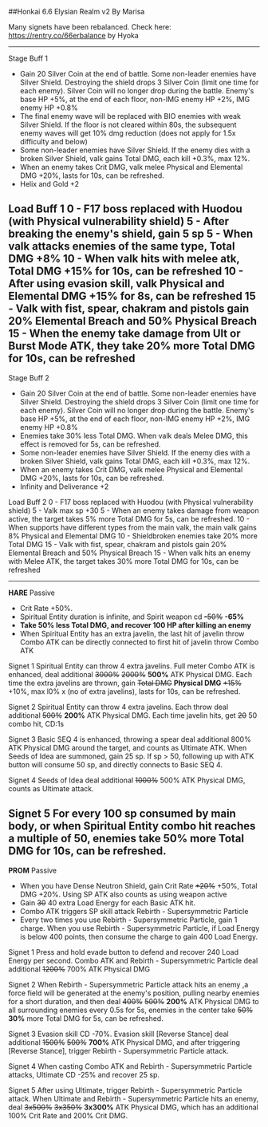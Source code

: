 ##Honkai 6.6 Elysian Realm v2
By Marisa

Many signets have been rebalanced. Check here: https://rentry.co/66erbalance by Hyoka

---
Stage Buff 1
- Gain 20 Silver Coin at the end of battle. Some non-leader enemies have Silver Shield. Destroying the shield drops 3 Silver Coin (limit one time for each enemy).  Silver Coin will no longer drop during the battle. Enemy's base HP +5%, at the end of each floor, non-IMG enemy HP +2%, IMG enemy HP +0.8%
- The final enemy wave will be replaced with BIO enemies with weak Silver Shield. If the floor is not cleared within 80s, the subsequent enemy waves will get 10% dmg reduction (does not apply for 1.5x difficulty and below)
- Some non-leader enemies have Silver Shield. If the enemy dies with a broken Silver Shield, valk gains Total DMG, each kill +0.3%, max 12%.
- When an enemy takes Crit DMG, valk melee Physical and Elemental DMG +20%, lasts for 10s, can be refreshed.
- Helix and Gold +2

Load Buff 1
0 - F17 boss replaced with Huodou (with Physical vulnerability shield)
5 - After breaking the enemy's shield, gain 5 sp
5 - When valk attacks enemies of the same type, Total DMG +8%
10 - When valk hits with melee atk, Total DMG +15% for 10s, can be refreshed
10 - After using evasion skill, valk Physical and Elemental DMG +15% for 8s, can be refreshed
15 - Valk with fist, spear, chakram and pistols gain 20% Elemental Breach and 50% Physical Breach
15 - When the enemy take damage from Ult or Burst Mode ATK, they take 20% more Total DMG for 10s, can be refreshed
---
Stage Buff 2
- Gain 20 Silver Coin at the end of battle. Some non-leader enemies have Silver Shield. Destroying the shield drops 3 Silver Coin (limit one time for each enemy).  Silver Coin will no longer drop during the battle. Enemy's base HP +5%, at the end of each floor, non-IMG enemy HP +2%, IMG enemy HP +0.8%
- Enemies take 30% less Total DMG. When valk deals Melee DMG, this effect is removed for 5s, can be refreshed.
- Some non-leader enemies have Silver Shield. If the enemy dies with a broken Silver Shield, valk gains Total DMG, each kill +0.3%, max 12%.
- When an enemy takes Crit DMG, valk melee Physical and Elemental DMG +20%, lasts for 10s, can be refreshed.
- Infinity and Deliverance +2

Load Buff 2
0 - F17 boss replaced with Huodou (with Physical vulnerability shield)
5 - Valk max sp +30
5 - When an enemy takes damage from weapon active, the target takes 5% more Total DMG for 5s, can be refreshed.
10 - When supports have different types from the main valk, the main valk gains 8% Physical and Elemental DMG
10 - Shieldbroken enemies take 20% more Total DMG
15 - Valk with fist, spear, chakram and pistols gain 20% Elemental Breach and 50% Physical Breach
15 - When valk hits an enemy with Melee ATK, the target takes 30% more Total DMG for 10s, can be refreshed

---
**HARE**
Passive
- Crit Rate +50%. 
- Spiritual Entity duration is infinite, and Spirit weapon cd ~~-50%~~ **-65%**
- **Take 50% less Total DMG, and recover 100 HP after killing an enemy**
- When Spiritual Entity has an extra javelin, the last hit of javelin throw Combo ATK can be directly connected to first hit of javelin throw Combo ATK 

Signet 1
Spiritual Entity can throw 4 extra javelins. Full meter Combo ATK is enhanced, deal additional ~~3000%~~ ~~2000%~~ **500%** ATK Physical DMG. Each time the extra javelins are thrown, gain ~~Total DMG~~ **Physical DMG** ~~+15%~~ +10%, max l0% x (no of extra javelins), lasts for 10s, can be refreshed.

Signet 2
Spiritual Entity can throw 4 extra javelins. Each throw deal additional ~~500%~~ **200%** ATK Physical DMG. Each time javelin hits, get ~~20~~ 50 combo hit, CD:1s

Signet 3
Basic SEQ 4 is enhanced, throwing a spear deal additional 800% ATK Physical DMG around the target, and counts as Ultimate ATK. When Seeds of Idea are summoned, gain 25 sp. If sp > 50, following up with ATK button will consume 50 sp, and directly connects to Basic SEQ 4.

Signet 4
Seeds of Idea deal additional ~~1000%~~ 500% ATK Physical DMG, counts as Ultimate attack.

Signet 5
For every 100 sp consumed by main body, or when Spiritual Entity combo hit reaches a multiple of 50, enemies take 50% more Total DMG for 10s, can be refreshed.
---
**PROM**
Passive
- When you have Dense Neutron Shield, gain Crit Rate ~~+20%~~ +50%, Total DMG +20%. Using SP ATK also counts as using weapon active
- Gain ~~30~~ 40 extra Load Energy for each Basic ATK hit.
- Combo ATK triggers SP skill attack Rebirth - Supersymmetric Particle
- Every two times you use Rebirth - Supersymmetric Particle, gain 1 charge. When you use Rebirth - Supersymmetric Particle, if Load Energy is below 400 points, then consume the charge to gain 400 Load Energy.

Signet 1
Press and hold evade button to defend and recover 240 Load Energy per second. Combo ATK and Rebirth - Supersymmetric Particle deal additional ~~1200%~~ 700% ATK Physical DMG

Signet 2
When Rebirth - Supersymmetric Particle attack hits an enemy ,a force field will be generated at the enemy's position, pulling nearby enemies for a short duration, and then deal ~~400%~~ ~~500%~~ **200%** ATK Physical DMG to all surrounding enemies every 0.5s for 5s, enemies in the center take ~~50%~~ **30%** more Total DMG for 5s, can be refreshed. 

Signet 3
Evasion skill CD -70%. Evasion skill [Reverse Stance] deal additional ~~1500%~~ ~~500%~~ **700%** ATK Physical DMG, and after triggering [Reverse Stance], trigger Rebirth - Supersymmetric Particle attack.

Signet 4
When casting Combo ATK and Rebirth - Supersymmetric Particle attacks, Ultimate CD -25% and recover 25 sp.

Signet 5
After using Ultimate, trigger Rebirth - Supersymmetric Particle attack. When Ultimate and Rebirth - Supersymmetric Particle hits an enemy, deal ~~3x500%~~ ~~3x350%~~ **3x300%** ATK Physical DMG, which has an additional 100% Crit Rate and 200% Crit DMG.
